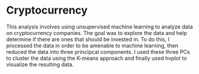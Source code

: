 # Cryptocurrency
This analysis involves using unsupervised machine learning to analyze data on cryptocurrency companies. The goal was to explore the data and help determine if there are ones that should be invested in. To do this, I processed the data in order to be amenable to machine learning, then reduced the data into three principcal components. I used these three PCs to cluster the data using the K-means approach and finally used hvplot to visualize the resulting data.
